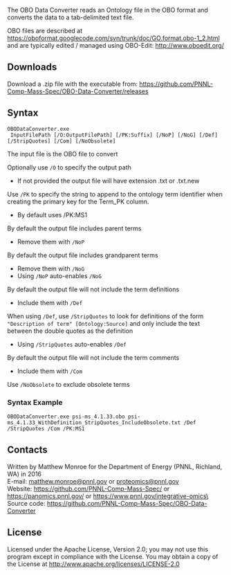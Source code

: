 The OBO Data Converter reads an Ontology file in the OBO format and converts the data to a tab-delimited text file.

OBO files are described at https://oboformat.googlecode.com/svn/trunk/doc/GO.format.obo-1_2.html
and are typically edited / managed using OBO-Edit: http://www.oboedit.org/

## Downloads

Download a .zip file with the executable from:
https://github.com/PNNL-Comp-Mass-Spec/OBO-Data-Converter/releases

## Syntax

```
OBODataConverter.exe
 InputFilePath [/O:OutputFilePath] [/PK:Suffix] [/NoP] [/NoG] [/Def] [/StripQuotes] [/Com] [/NoObsolete]
```

The input file is the OBO file to convert

Optionally use `/O` to specify the output path
* If not provided the output file will have extension .txt or .txt.new

Use `/PK` to specify the string to append to the ontology term identifier 
when creating the primary key for the Term_PK column. 
* By default uses /PK:MS1

By default the output file includes parent terms
* Remove them with `/NoP`

By default the output file includes grandparent terms
* Remove them with `/NoG`
* Using `/NoP` auto-enables `/NoG`

By default the output file will not include the term definitions
* Include them with `/Def`

When using `/Def`, use `/StripQuotes` to look for definitions of the form
`"Description of term" [Ontology:Source]` and only include the text between the double quotes as the definition
* Using `/StripQuotes` auto-enables `/Def`

By default the output file will not include the term comments
* Include them with `/Com`

Use `/NoObsolete` to exclude obsolete terms

### Syntax Example

```
OBODataConverter.exe psi-ms_4.1.33.obo psi-ms_4.1.33_WithDefinition_StripQuotes_IncludeObsolete.txt /Def /StripQuotes /Com /PK:MS1
```


## Contacts

Written by Matthew Monroe for the Department of Energy (PNNL, Richland, WA) in 2016 \
E-mail: matthew.monroe@pnnl.gov or proteomics@pnnl.gov \
Website: https://github.com/PNNL-Comp-Mass-Spec/ or https://panomics.pnnl.gov/ or https://www.pnnl.gov/integrative-omics\
Source code: https://github.com/PNNL-Comp-Mass-Spec/OBO-Data-Converter

## License

Licensed under the Apache License, Version 2.0; you may not use this program except 
in compliance with the License.  You may obtain a copy of the License at 
http://www.apache.org/licenses/LICENSE-2.0
